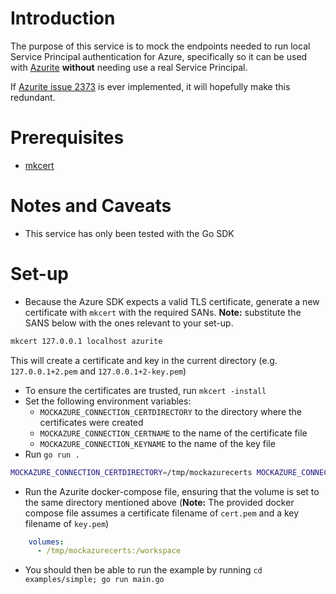 # Introduction

The purpose of this service is to mock the endpoints needed to run local Service Principal authentication for Azure, specifically so it can be used with [Azurite](https://learn.microsoft.com/en-us/azure/storage/common/storage-use-azurite) **without** needing use a real Service Principal.

If [Azurite issue 2373](https://github.com/Azure/Azurite/issues/2373) is ever implemented, it will hopefully make this redundant.

# Prerequisites

* [mkcert](https://github.com/FiloSottile/mkcert)

# Notes and Caveats

* This service has only been tested with the Go SDK

# Set-up

* Because the Azure SDK expects a valid TLS certificate, generate a new certificate with `mkcert` with the required SANs. **Note:** substitute the SANS below with the ones relevant to your set-up.

```bash
mkcert 127.0.0.1 localhost azurite
```

This will create a certificate and key in the current directory (e.g.  `127.0.0.1+2.pem` and `127.0.0.1+2-key.pem`)

* To ensure the certificates are trusted, run `mkcert -install`
* Set the following environment variables:
  * `MOCKAZURE_CONNECTION_CERTDIRECTORY` to the directory where the certificates were created
  * `MOCKAZURE_CONNECTION_CERTNAME` to the name of the certificate file
  * `MOCKAZURE_CONNECTION_KEYNAME` to the name of the key file
* Run `go run .`

```bash
MOCKAZURE_CONNECTION_CERTDIRECTORY=/tmp/mockazurecerts MOCKAZURE_CONNECTION_CERTNAME=cert.pem MOCKAZURE_CONNECTION_KEYNAME=key.pem go run .
```

* Run the Azurite docker-compose file, ensuring that the volume is set to the same directory mentioned above (**Note:** The provided docker compose file assumes a certificate filename of `cert.pem` and a key filename of `key.pem`)

```yaml
    volumes:
      - /tmp/mockazurecerts:/workspace
```

* You should then be able to run the example by running `cd examples/simple; go run main.go`
